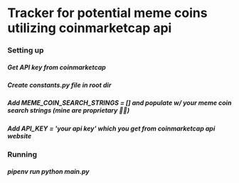 # Tracker for potential meme coins utilizing coinmarketcap api

### Setting up
##### Get API key from coinmarketcap
##### Create constants.py file in root dir
##### Add MEME_COIN_SEARCH_STRINGS = [] and populate w/ your meme coin search strings (mine are proprietary 🙅‍♀️)
##### Add API_KEY = 'your api key' which you get from coinmarketcap api website

### Running

##### pipenv run python main.py
